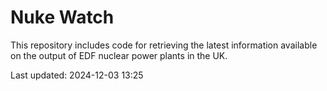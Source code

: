 # Nuke Watch

This repository includes code for retrieving the latest information available on the output of EDF nuclear power plants in the UK.

Last updated: 2024-12-03 13:25